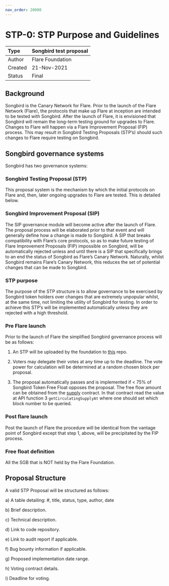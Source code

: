 ```yaml
---
nav_order: 20000
---
```


# STP-0: STP Purpose and Guidelines

| Type         | Songbird test proposal |
| :----------- | :----------------------|
| Author       | Flare Foundation       |
| Created      | 21-Nov-2021            |
| Status       | Final                  |

## Background

Songbird is the Canary Network for Flare. Prior to the launch of the Flare Network (Flare), the protocols that make up Flare at inception are intended to be tested with Songbird. After the launch of Flare, it is envisioned that Songbird will remain the long-term testing ground for upgrades to Flare. Changes to Flare will happen via a Flare Improvement Proposal (FIP) process. This may result in Songbird Testing Proposals (STP’s) should such changes to Flare require testing on Songbird.

## Songbird governance systems

Songbird has two governance systems:

### Songbird Testing Proposal (STP)

This proposal system is the mechanism by which the initial protocols on Flare and, then, later ongoing upgrades to Flare are tested. This is detailed below.

### Songbird Improvement Proposal (SIP)

The SIP governance module will become active after the launch of Flare. The proposal process will be elaborated prior to that event and will generally define how a change is made to Songbird. A SIP that breaks compatibility with Flare’s core protocols, so as to make future testing of Flare Improvement Proposals (FIP) impossible on Songbird, will be automatically rejected unless and until there is a SIP that specifically brings to an end the status of Songbird as Flare’s Canary Network. Naturally, whilst Songbird remains Flare’s Canary Network, this reduces the set of potential changes that can be made to Songbird.

### STP purpose

The purpose of the STP structure is to allow governance to be exercised by Songbird token holders over changes that are extremely unpopular whilst, at the same time, not limiting the utility of Songbird for testing. In order to achieve this STP’s will be implemented automatically unless they are rejected with a high threshold.

### Pre Flare launch

Prior to the launch of Flare the simplified Songbird governance process will be as follows:

1) An STP will be uploaded by the foundation to [this](https://github.com/flare-foundation/STPs) repo.

2) Voters may delegate their votes at any time up to the deadline. The vote power for calculation will be determined at a random chosen block per proposal.

3) The proposal automatically passes and is implemented if < 75% of Songbird Token Free Float opposes the proposal. The free flow amount can be obtained from the [supply](https://songbird-explorer.flare.network/address/0x5059bA6272Fa598efAaCC9b6FCeFef7366980aD7/read-contract) contract. In that contract read the value at API function 3 `getCirculatingSupplyAt` where one should set which block number to be queried.

### Post flare launch

Post the launch of Flare the procedure will be identical from the vantage point of Songbird except that step 1, above, will be precipitated by the FIP process.

### Free float definition

All the SGB that is NOT held by the Flare Foundation.

## Proposal Structure

A valid STP Proposal will be structured as follows:

a) A table detailing: #, title, status, type, author, date

b) Brief description.

c) Technical description.

d) Link to code repository.

e) Link to audit report if applicable.

f) Bug bounty information if applicable.

g) Proposed implementation date range.

h) Voting contract details.

i) Deadline for voting.
